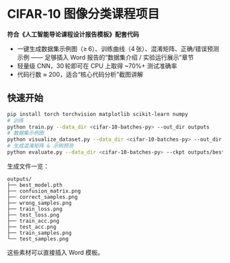 # CIFAR‑10 图像分类课程项目

**符合《人工智能导论课程设计报告模板》配套代码**

* 一键生成数据集示例图（≥ 6）、训练曲线（4 张）、混淆矩阵、正确/错误预测示例 —— 足够插入 Word 报告的“数据集介绍 / 实验运行展示”章节  
* 轻量级 CNN，30 轮即可在 CPU 上取得 ~70%+ 测试准确率  
* 代码行数 ≈ 200，适合“核心代码分析”截图讲解

## 快速开始
```bash
pip install torch torchvision matplotlib scikit-learn numpy
# 训练
python train.py --data_dir <cifar-10-batches-py> --out_dir outputs
# 数据集示例图
python visualize_dataset.py --data_dir <cifar-10-batches-py> --out_dir outputs
# 生成混淆矩阵 & 示例预测
python evaluate.py --data_dir <cifar-10-batches-py> --ckpt outputs/best_model.pth --out_dir outputs
```

生成文件一览：
```
outputs/
├── best_model.pth
├── confusion_matrix.png
├── correct_samples.png
├── wrong_samples.png
├── train_loss.png
├── test_loss.png
├── train_acc.png
├── test_acc.png
├── train_samples.png
└── test_samples.png
```
这些素材可以直接插入 Word 模板。
